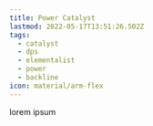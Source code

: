 ```yaml
---
title: Power Catalyst
lastmod: 2022-05-17T13:51:26.502Z
tags:
  - catalyst
  - dps
  - elementalist
  - power
  - backline
icon: material/arm-flex
---
```

lorem ipsum